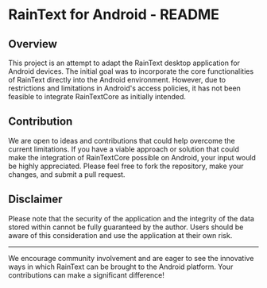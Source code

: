 # RainText for Android - README

## Overview
This project is an attempt to adapt the RainText desktop application for Android devices. The initial goal was to incorporate the core functionalities of RainText directly into the Android environment. However, due to restrictions and limitations in Android's access policies, it has not been feasible to integrate RainTextCore as initially intended.

## Contribution
We are open to ideas and contributions that could help overcome the current limitations. If you have a viable approach or solution that could make the integration of RainTextCore possible on Android, your input would be highly appreciated. Please feel free to fork the repository, make your changes, and submit a pull request.

## Disclaimer
Please note that the security of the application and the integrity of the data stored within cannot be fully guaranteed by the author. Users should be aware of this consideration and use the application at their own risk.

---

We encourage community involvement and are eager to see the innovative ways in which RainText can be brought to the Android platform. Your contributions can make a significant difference!
